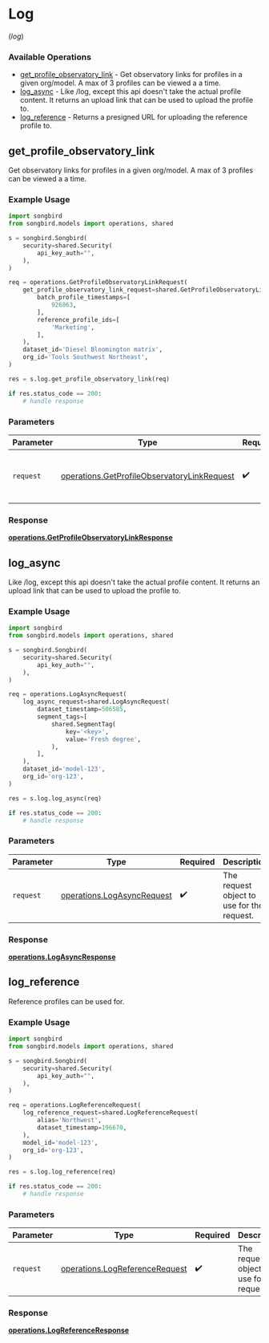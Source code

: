 # Log
(*log*)

### Available Operations

* [get_profile_observatory_link](#get_profile_observatory_link) - Get observatory links for profiles in a given org/model. A max of 3 profiles can be viewed a a time.
* [log_async](#log_async) - Like /log, except this api doesn't take the actual profile content. It returns an upload link that can be used to upload the profile to.
* [log_reference](#log_reference) - Returns a presigned URL for uploading the reference profile to.

## get_profile_observatory_link

Get observatory links for profiles in a given org/model. A max of 3 profiles can be viewed a a time.

### Example Usage

```python
import songbird
from songbird.models import operations, shared

s = songbird.Songbird(
    security=shared.Security(
        api_key_auth="",
    ),
)

req = operations.GetProfileObservatoryLinkRequest(
    get_profile_observatory_link_request=shared.GetProfileObservatoryLinkRequest(
        batch_profile_timestamps=[
            926863,
        ],
        reference_profile_ids=[
            'Marketing',
        ],
    ),
    dataset_id='Diesel Bloomington matrix',
    org_id='Tools Southwest Northeast',
)

res = s.log.get_profile_observatory_link(req)

if res.status_code == 200:
    # handle response
```

### Parameters

| Parameter                                                                                                  | Type                                                                                                       | Required                                                                                                   | Description                                                                                                |
| ---------------------------------------------------------------------------------------------------------- | ---------------------------------------------------------------------------------------------------------- | ---------------------------------------------------------------------------------------------------------- | ---------------------------------------------------------------------------------------------------------- |
| `request`                                                                                                  | [operations.GetProfileObservatoryLinkRequest](../../models/operations/getprofileobservatorylinkrequest.md) | :heavy_check_mark:                                                                                         | The request object to use for the request.                                                                 |


### Response

**[operations.GetProfileObservatoryLinkResponse](../../models/operations/getprofileobservatorylinkresponse.md)**


## log_async

Like /log, except this api doesn't take the actual profile content. It returns an upload link that can be used to upload the profile to.

### Example Usage

```python
import songbird
from songbird.models import operations, shared

s = songbird.Songbird(
    security=shared.Security(
        api_key_auth="",
    ),
)

req = operations.LogAsyncRequest(
    log_async_request=shared.LogAsyncRequest(
        dataset_timestamp=506585,
        segment_tags=[
            shared.SegmentTag(
                key='<key>',
                value='Fresh degree',
            ),
        ],
    ),
    dataset_id='model-123',
    org_id='org-123',
)

res = s.log.log_async(req)

if res.status_code == 200:
    # handle response
```

### Parameters

| Parameter                                                                | Type                                                                     | Required                                                                 | Description                                                              |
| ------------------------------------------------------------------------ | ------------------------------------------------------------------------ | ------------------------------------------------------------------------ | ------------------------------------------------------------------------ |
| `request`                                                                | [operations.LogAsyncRequest](../../models/operations/logasyncrequest.md) | :heavy_check_mark:                                                       | The request object to use for the request.                               |


### Response

**[operations.LogAsyncResponse](../../models/operations/logasyncresponse.md)**


## log_reference

Reference profiles can be used for.

### Example Usage

```python
import songbird
from songbird.models import operations, shared

s = songbird.Songbird(
    security=shared.Security(
        api_key_auth="",
    ),
)

req = operations.LogReferenceRequest(
    log_reference_request=shared.LogReferenceRequest(
        alias='Northwest',
        dataset_timestamp=196670,
    ),
    model_id='model-123',
    org_id='org-123',
)

res = s.log.log_reference(req)

if res.status_code == 200:
    # handle response
```

### Parameters

| Parameter                                                                        | Type                                                                             | Required                                                                         | Description                                                                      |
| -------------------------------------------------------------------------------- | -------------------------------------------------------------------------------- | -------------------------------------------------------------------------------- | -------------------------------------------------------------------------------- |
| `request`                                                                        | [operations.LogReferenceRequest](../../models/operations/logreferencerequest.md) | :heavy_check_mark:                                                               | The request object to use for the request.                                       |


### Response

**[operations.LogReferenceResponse](../../models/operations/logreferenceresponse.md)**

